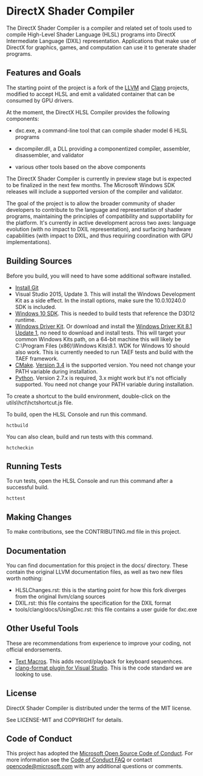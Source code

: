 # DirectX Shader Compiler

The DirectX Shader Compiler is a compiler and related set of tools used to compile High-Level Shader Language (HLSL) programs into DirectX Intermediate Language (DXIL) representation. Applications that make use of DirectX for graphics, games, and computation can use it to generate shader programs.

## Features and Goals

The starting point of the project is a fork of the [LLVM](http://llvm.org/) and [Clang](http://clang.llvm.org/) projects, modified to accept HLSL and emit a validated container that can be consumed by GPU drivers.

At the moment, the DirectX HLSL Compiler provides the following components:

- dxc.exe, a command-line tool that can compile shader model 6 HLSL programs

- dxcompiler.dll, a DLL providing a componentized compiler, assembler, disassembler, and validator

- various other tools based on the above components

The DirectX Shader Compiler is currently in preview stage but is expected to be finalized in the next few months. The Microsoft Windows SDK releases will include a supported version of the compiler and validator.

The goal of the project is to allow the broader community of shader developers to contribute to the language and representation of shader programs, maintaining the principles of compatibility and supportability for the platform. It's currently in active development across two axes: language evolution (with no impact to DXIL representation), and surfacing hardware capabilities (with impact to DXIL, and thus requiring coordination with GPU implementations).

## Building Sources

Before you build, you will need to have some additional software installed.

* [Install Git](http://git-scm.com/downloads)
* Visual Studio 2015, Update 3. This will install the Windows Development Kit as a side effect. In the install options, make sure the 10.0.10240.0 SDK is included.
* [Windows 10 SDK](https://developer.microsoft.com/en-US/windows/downloads/windows-10-sdk). This is needed to build tests that reference the D3D12 runtime.
* [Windows Driver Kit](https://developer.microsoft.com/en-us/windows/hardware/windows-driver-kit). Or download and install the [Windows Driver Kit 8.1 Update 1](http://www.microsoft.com/en-us/download/details.aspx?id=42273), no need to download and install tests. This will target your common Windows Kits path, on a 64-bit machine this will likely be C:\Program Files (x86)\Windows Kits\8.1. WDK for Windows 10 should also work. This is currently needed to run TAEF tests and build with the TAEF framework.
* [CMake](http://www.cmake.org/download/). [Version 3.4](https://cmake.org/files/v3.4/cmake-3.4.0-win32-x86.exe) is the supported version. You need not change your PATH variable during installation.
* [Python](https://www.python.org/downloads/). Version 2.7.x is required, 3.x might work but it's not officially supported. You need not change your PATH variable during installation.

To create a shortcut to the build environment, double-click on the utils\hct\hctshortcut.js file.

To build, open the HLSL Console and run this command.

    hctbuild

You can also clean, build and run tests with this command.

    hctcheckin 

## Running Tests

To run tests, open the HLSL Console and run this command after a successful build.

    hcttest

## Making Changes

To make contributions, see the CONTRIBUTING.md file in this project.

## Documentation

You can find documentation for this project in the docs/ directory. These contain the original LLVM documentation files, as well as two new files worth nothing:

* HLSLChanges.rst: this is the starting point for how this fork diverges from the original llvm/clang sources
* DXIL.rst: this file contains the specification for the DXIL format
* tools/clang/docs/UsingDxc.rst: this file contains a user guide for dxc.exe

## Other Useful Tools

These are recommendations from experience to improve your coding, not official endorsements.

* [Text Macros](https://visualstudiogallery.msdn.microsoft.com/8e2103b6-87cf-4fef-9410-a580c434b602). This adds record/playback for keyboard sequenhces.
* [clang-format plugin for Visual Studio](http://llvm.org/builds/). This is the code standard we are looking to use.

## License

DirectX Shader Compiler is distributed under the terms of the MIT license.

See LICENSE-MIT and COPYRIGHT for details.

## Code of Conduct
This project has adopted the [Microsoft Open Source Code of Conduct](https://opensource.microsoft.com/codeofconduct/). For more information see the [Code of Conduct FAQ](https://opensource.microsoft.com/codeofconduct/faq/) or contact [opencode@microsoft.com](mailto:opencode@microsoft.com) with any additional questions or comments.

